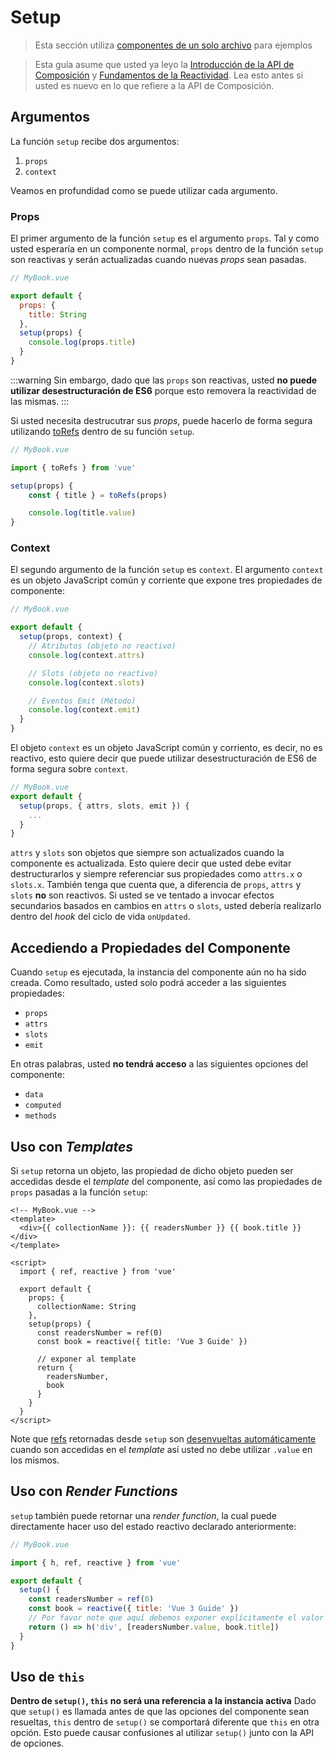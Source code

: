 # Setup

> Esta sección utiliza [componentes de un solo archivo](single-file-component.html) para ejemplos

> Esta guía asume que usted ya leyo la [Introducción de la API de Composición](composition-api-introduction.html) y [Fundamentos de la Reactividad](reactivity-fundamentals.html). Lea esto antes si usted es nuevo en lo que refiere a la API de Composición.

## Argumentos

La función `setup` recibe dos argumentos:

1. `props`
2. `context`

Veamos en profundidad como se puede utilizar cada argumento.

### Props

El primer argumento de la función `setup` es el argumento `props`. Tal y como usted esperaría en un componente normal, `props` dentro de la función `setup` son reactivas y serán actualizadas cuando nuevas _props_ sean pasadas.

```js
// MyBook.vue

export default {
  props: {
    title: String
  },
  setup(props) {
    console.log(props.title)
  }
}
```

:::warning
Sin embargo, dado que las `props` son reactivas, usted **no puede utilizar desestructuración de ES6** porque esto removera la reactividad de las mismas.
:::

Si usted necesita destrucutrar sus _props_, puede hacerlo de forma segura utilizando [toRefs](reactivity-fundamentals.html#destructuring-reactive-state) dentro de su función `setup`.

```js
// MyBook.vue

import { toRefs } from 'vue'

setup(props) {
	const { title } = toRefs(props)

	console.log(title.value)
}
```

### Context

El segundo argumento de la función `setup` es `context`. El argumento `context` es un objeto JavaScript común y corriente que expone tres propiedades de componente:

```js
// MyBook.vue

export default {
  setup(props, context) {
    // Atributos (objeto no reactivo)
    console.log(context.attrs)

    // Slots (objeto no reactivo)
    console.log(context.slots)

    // Eventos Emit (Método)
    console.log(context.emit)
  }
}
```

El objeto `context` es un objeto JavaScript común y corriento, es decir, no es reactivo, esto quiere decir que puede utilizar desestructuración de ES6 de forma segura sobre `context`.

```js
// MyBook.vue
export default {
  setup(props, { attrs, slots, emit }) {
    ...
  }
}
```

`attrs` y `slots` son objetos que siempre son actualizados cuando la componente es actualizada. Esto quiere decir que usted debe evitar destructurarlos y siempre referenciar sus propiedades como `attrs.x` o `slots.x`. También tenga que cuenta que, a diferencia de `props`, `attrs` y `slots` **no** son reactivos. Si usted se ve tentado a invocar efectos secundarios basados en cambios en `attrs` o `slots`, usted debería realizarlo dentro del _hook_ del ciclo de vida `onUpdated`.

## Accediendo a Propiedades del Componente

Cuando `setup` es ejecutada, la instancia del componente aún no ha sido creada. Como resultado, usted solo podrá acceder a las siguientes propiedades:

- `props`
- `attrs`
- `slots`
- `emit`

En otras palabras, usted **no tendrá acceso** a las siguientes opciones del componente:

- `data`
- `computed`
- `methods`

## Uso con _Templates_

Si `setup` retorna un objeto, las propiedad de dicho objeto pueden ser accedidas desde el _template_ del componente, así como las propiedades de `props` pasadas a la función `setup`:

```vue-html
<!-- MyBook.vue -->
<template>
  <div>{{ collectionName }}: {{ readersNumber }} {{ book.title }}</div>
</template>

<script>
  import { ref, reactive } from 'vue'

  export default {
    props: {
      collectionName: String
    },
    setup(props) {
      const readersNumber = ref(0)
      const book = reactive({ title: 'Vue 3 Guide' })

      // exponer al template
      return {
        readersNumber,
        book
      }
    }
  }
</script>
```

Note que [refs](../api/refs-api.html#ref) retornadas desde `setup` son [desenvueltas automáticamente](/guide/reactivity-fundamentals.html#ref-unwrapping) cuando son accedidas en el _template_ así usted no debe utilizar `.value` en los mismos.

## Uso con _Render Functions_

`setup` también puede retornar una _render function_, la cual puede directamente hacer uso del estado reactivo declarado anteriormente:

```js
// MyBook.vue

import { h, ref, reactive } from 'vue'

export default {
  setup() {
    const readersNumber = ref(0)
    const book = reactive({ title: 'Vue 3 Guide' })
    // Por favor note que aquí debemos exponer explícitamente el valor
    return () => h('div', [readersNumber.value, book.title])
  }
}
```

## Uso de `this`

**Dentro de `setup()`, `this` no será una referencia a la instancia activa** Dado que `setup()` es llamada antes de que las opciones del componente sean resueltas, `this` dentro de `setup()` se comportará diferente que `this` en otra opción. Esto puede causar confusiones al utilizar `setup()` junto con la API de opciones.
